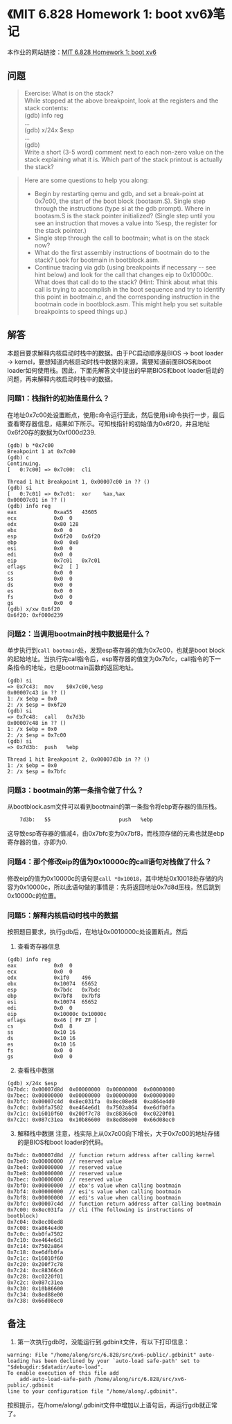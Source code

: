 # 《MIT 6.828 Homework 1: boot xv6》笔记

本作业的网站链接：[MIT 6.828 Homework 1: boot xv6](https://pdos.csail.mit.edu/6.828/2017/homework/xv6-boot.html)

## 问题

> Exercise: What is on the stack?  
While stopped at the above breakpoint, look at the registers and the stack contents:  
(gdb) info reg  
...  
(gdb) x/24x $esp  
...  
(gdb)  
    Write a short (3-5 word) comment next to each non-zero value on the stack explaining what it is. Which part of the stack printout is actually the stack?
    
> Here are some questions to help you along:  
> * Begin by restarting qemu and gdb, and set a break-point at 0x7c00, the start of the boot block (bootasm.S). Single step through the instructions (type si at the gdb prompt). Where in bootasm.S is the stack pointer initialized? (Single step until you see an instruction that moves a value into %esp, the register for the stack pointer.)  
> * Single step through the call to bootmain; what is on the stack now?  
> * What do the first assembly instructions of bootmain do to the stack? Look for bootmain in bootblock.asm.  
> * Continue tracing via gdb (using breakpoints if necessary -- see hint below) and look for the call that changes eip to 0x10000c. What does that call do to the stack? (Hint: Think about what this call is trying to accomplish in the boot sequence and try to identify this point in bootmain.c, and the corresponding instruction in the bootmain code in bootblock.asm. This might help you set suitable breakpoints to speed things up.)

## 解答

本题目要求解释内核启动时栈中的数据。由于PC启动顺序是BIOS -> boot loader -> kernel，要想知道内核启动时栈中数据的来源，需要知道前面BIOS和boot loader如何使用栈。因此，下面先解答文中提出的早期BIOS和boot loader启动的问题，再来解释内核启动时栈中的数据。

### 问题1：栈指针的初始值是什么？
在地址0x7c00处设置断点，使用c命令运行至此，然后使用si命令执行一步，最后查看寄存器信息，结果如下所示。可知栈指针的初始值为0x6f20，并且地址0x6f20存的数据为0xf000d239.
```
(gdb) b *0x7c00
Breakpoint 1 at 0x7c00
(gdb) c
Continuing.
[   0:7c00] => 0x7c00:	cli    

Thread 1 hit Breakpoint 1, 0x00007c00 in ?? ()
(gdb) si
[   0:7c01] => 0x7c01:	xor    %ax,%ax
0x00007c01 in ?? ()
(gdb) info reg
eax            0xaa55	43605
ecx            0x0	0
edx            0x80	128
ebx            0x0	0
esp            0x6f20	0x6f20
ebp            0x0	0x0
esi            0x0	0
edi            0x0	0
eip            0x7c01	0x7c01
eflags         0x2	[ ]
cs             0x0	0
ss             0x0	0
ds             0x0	0
es             0x0	0
fs             0x0	0
gs             0x0	0
(gdb) x/xw 0x6f20
0x6f20:	0xf000d239
```

### 问题2：当调用bootmain时栈中数据是什么？

单步执行到`call bootmain`处，发现esp寄存器的值为0x7c00，也就是boot block的起始地址。当执行完call指令后，esp寄存器的值变为0x7bfc，call指令的下一条指令的地址，也是bootmain函数的返回地址。
```
(gdb) si
=> 0x7c43:	mov    $0x7c00,%esp
0x00007c43 in ?? ()
1: /x $ebp = 0x0
2: /x $esp = 0x6f20
(gdb) si
=> 0x7c48:	call   0x7d3b
0x00007c48 in ?? ()
1: /x $ebp = 0x0
2: /x $esp = 0x7c00
(gdb) si
=> 0x7d3b:	push   %ebp

Thread 1 hit Breakpoint 2, 0x00007d3b in ?? ()
1: /x $ebp = 0x0
2: /x $esp = 0x7bfc
```

### 问题3：bootmain的第一条指令做了什么？

从bootblock.asm文件可以看到bootmain的第一条指令将ebp寄存器的值压栈。
```
    7d3b:	55                   	push   %ebp
```
这导致esp寄存器的值减4，由0x7bfc变为0x7bf8，而栈顶存储的元素也就是ebp寄存器的值，亦即为0.

### 问题4：那个修改eip的值为0x10000c的call语句对栈做了什么？

修改eip的值为0x10000c的语句是`call *0x10018`，其中地址0x10018处存储的内容为0x10000c，所以此语句做的事情是：先将返回地址0x7d8d压栈，然后跳到0x10000c的位置。

### 问题5：解释内核启动时栈中的数据

按照题目要求，执行gdb后，在地址0x0010000c处设置断点。然后

1. 查看寄存器信息
```
(gdb) info reg
eax            0x0	0
ecx            0x0	0
edx            0x1f0	496
ebx            0x10074	65652
esp            0x7bdc	0x7bdc
ebp            0x7bf8	0x7bf8
esi            0x10074	65652
edi            0x0	0
eip            0x10000c	0x10000c
eflags         0x46	[ PF ZF ]
cs             0x8	8
ss             0x10	16
ds             0x10	16
es             0x10	16
fs             0x0	0
gs             0x0	0
```

2. 查看栈中数据
```
(gdb) x/24x $esp
0x7bdc:	0x00007d8d	0x00000000	0x00000000	0x00000000
0x7bec:	0x00000000	0x00000000	0x00000000	0x00000000
0x7bfc:	0x00007c4d	0x8ec031fa	0x8ec08ed8	0xa864e4d0
0x7c0c:	0xb0fa7502	0xe464e6d1	0x7502a864	0xe6dfb0fa
0x7c1c:	0x16010f60	0x200f7c78	0xc88366c0	0xc0220f01
0x7c2c:	0x087c31ea	0x10b86600	0x8ed88e00	0x66d08ec0
```

3. 解释栈中数据
注意，栈实际上从0x7c00向下增长，大于0x7c00的地址存储的是BIOS和boot loader的代码。
```
0x7bdc:	0x00007d8d	// function return address after calling kernel
0x7be0: 0x00000000	// reserved value
0x7be4: 0x00000000	// reserved value
0x7be8: 0x00000000  // reserved value
0x7bec:	0x00000000	// reserved value
0x7bf0: 0x00000000	// ebx's value when calling bootmain
0x7bf4: 0x00000000	// esi's value when calling bootmain
0x7bf8: 0x00000000  // edi's value when calling bootmain
0x7bfc:	0x00007c4d	// function return address after calling bootmain
0x7c00: 0x8ec031fa	// cli (The following is instructions of bootblock)
0x7c04: 0x8ec08ed8	
0x7c08: 0xa864e4d0
0x7c0c:	0xb0fa7502	
0x7c10: 0xe464e6d1	
0x7c14: 0x7502a864	
0x7c18: 0xe6dfb0fa
0x7c1c:	0x16010f60	
0x7c20: 0x200f7c78	
0x7c24: 0xc88366c0	
0x7c28: 0xc0220f01
0x7c2c:	0x087c31ea	
0x7c30: 0x10b86600	
0x7c34: 0x8ed88e00	
0x7c38: 0x66d08ec0
```

## 备注

1. 第一次执行gdb时，没能运行到.gdbinit文件，有以下打印信息：
```
warning: File "/home/along/src/6.828/src/xv6-public/.gdbinit" auto-loading has been declined by your `auto-load safe-path' set to "$debugdir:$datadir/auto-load".
To enable execution of this file add
	add-auto-load-safe-path /home/along/src/6.828/src/xv6-public/.gdbinit
line to your configuration file "/home/along/.gdbinit".
```
按照提示，在/home/along/.gdbinit文件中增加以上语句后，再运行gdb就正常了。
